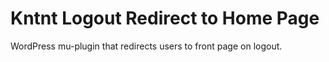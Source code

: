 # Kntnt Logout Redirect to Home Page

WordPress mu-plugin that redirects users to front page on logout.